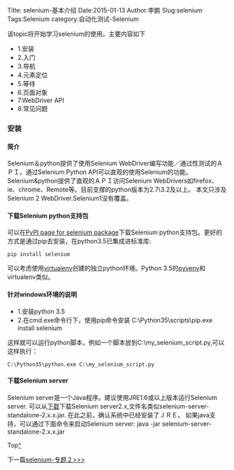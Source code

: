 Title: selenium-基本介绍
Date:2015-01-13
Author:李鹏
Slug:selenium
Tags:Selenium
category:自动化测试-Selenium

该topic将开始学习selenium的使用。主要内容如下

* 1.安装
* 2.入门
* 3.导航
* 4.元素定位
* 5.等待
* 6.页面对象
* 7.WebDriver API
* 8.常见问题

### 安装

#### 简介
Selenium＆python提供了使用Selenium WebDriver编写功能／通过性测试的ＡＰＩ。通过Selenium Python API可以直观的使用Selenium的功能。
Selenium&python提供了直观的ＡＰＩ访问Selenium WebDrivers如firefox、ie、chrome、Remote等。目前支撑的python版本为2.7\3.2及以上。
本文只涉及Selenium 2 WebDriver.Selenium1没有覆盖。

#### 下载Selenium python支持包
可以在[PyPI page for selenium package](https://pypi.python.org/pypi/selenium)下载Selenium python支持包。更好的方式是通过pip去安装，在python3.5已集成进标准库: 

    pip install selenium
    
可以考虑使用[virtualenv](www.virtualenv.org)创建的独立python环境。Python 3.5的[pyvenv](https://docs.python.org/3.5/using/scripts.html#scripts-pyvenv)和virtualenv类似。

#### 针对windows环境的说明

* 1.安装python 3.5 
* 2.在cmd.exe命令行下，使用pip命令安装
    C:\Python35\scripts\pip.exe install selenium

这样就可以运行python脚本，例如一个脚本放到C:\my_selenium_script.py,可以这样执行：

    C:\Python35\python.exe C:\my_selenium_script.py
    
#### 下载Selenium server

Selenium server是一个Java程序。建议使用JRE1.6或以上版本运行Selenium server.
可以从[下载](seleniumhq.org/download/)下载Selenium server2.x,文件名类似selenium-server-standalone-2.x.x.jar.
在此之前，确认系统中已经安装了ＪＲＥ。
如果java支持，可以通过下面命令来启动Selenium server:
    java -jar selenium-server-standalone-2.x.x.jar
    

Top[^]()

下一篇[selenium-专题２>>>](https://king32783784.github.io/2015/01/14/selenium/)
                                                                                                     
